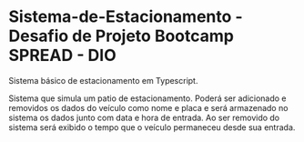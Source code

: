 # Sistema-de-Estacionamento - Desafio de Projeto Bootcamp SPREAD - DIO
Sistema básico de estacionamento em Typescript.

Sistema que simula um patio de estacionamento. 
Poderá ser adicionado e removidos os dados do veículo como nome e placa e será armazenado no sistema os dados junto com data e hora de entrada. 
Ao ser removido do sistema será exibido o tempo que o veículo permaneceu desde sua entrada. 
